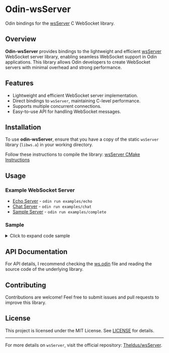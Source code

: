 # Odin-wsServer

Odin bindings for the [wsServer](https://github.com/Theldus/wsServer) C WebSocket library.

## Overview

**Odin-wsServer** provides bindings to the lightweight and efficient [wsServer](https://github.com/Theldus/wsServer) WebSocket server library, enabling seamless WebSocket support in Odin applications. This library allows Odin developers to create WebSocket servers with minimal overhead and strong performance.

## Features

- Lightweight and efficient WebSocket server implementation.
- Direct bindings to `wsServer`, maintaining C-level performance.
- Supports multiple concurrent connections.
- Easy-to-use API for handling WebSocket messages.

## Installation

To use **odin-wsServer**, ensure that you have a copy of the static `wsServer` library (`libws.a`) in your working directory.

Follow these instructions to compile the library: [wsServer CMake Instructions](https://github.com/Theldus/wsServer/tree/master?tab=readme-ov-file#cmake)

## Usage

### Example WebSocket Server

- [Echo Server](./examples/echo/echo.odin) - `odin run examples/echo`
- [Chat Server](./examples/chat/chat.odin) - `odin run examples/chat`
- [Sample Server](./examples/complete/complete.odin) - `odin run examples/complete`

### Sample

<details>
<summary>Click to expand code sample</summary>

```odin
package complete

import ws "../.."
import "core:fmt"
import "core:time"

PORT :: 8080

on_open :: proc(client: ws.Client_Connection) {
	client_addr := ws.getaddress(client)
	client_port := ws.getport(client)

	fmt.printf("Connection opened, addr: %s, port: %s\n", client_addr, client_port)
	ws.send_text_frame(client, "you are now connected!")
}


on_close :: proc(client: ws.Client_Connection) {
	client_addr := ws.getaddress(client)
	fmt.printf("Connection closed, addr: %s\n", client_addr)
}

on_message :: proc(client: ws.Client_Connection, msg: []u8, type: ws.Frame_Type) {
	client_addr := ws.getaddress(client)

	message := "<not parsed>"
	if type == .Text {
		message = string(msg)
	}

	fmt.printf(
		"I received a message '%s', size %d, type %s from client %s\n",
		message,
		len(msg),
		type,
		client_addr,
	)


	ws.send_text_frame(client, "hello")
	time.sleep(2 * time.Second)
	ws.send_text_frame(client, "world")
	time.sleep(2 * time.Second)

	out_msg := fmt.tprintf("you sent a %s message", type)

	ws.send_text_frame(client, out_msg)
	time.sleep(2 * time.Second)

	ws.send_text_frame(client, "closing connection in 2 seconds")
	time.sleep(2 * time.Second)

	ws.send_text_frame(client, "bye!")
	ws.close_client(client)
}

main :: proc() {
	server := ws.Server {
		host = "0.0.0.0",
		port = PORT,
		timeout_ms = 1000,
		evs = {onmessage = on_message, onclose = on_close, onopen = on_open},
	}

	fmt.printfln("Listening on port %d", PORT)
	ws.listen(&server)
	fmt.printfln("Socket closed")
}
```
</details>

## API Documentation

For API details, I recommend checking the [ws.odin](./ws.odin) file and reading the source code of the underlying library.

## Contributing

Contributions are welcome! Feel free to submit issues and pull requests to improve this library.

## License

This project is licensed under the MIT License. See [LICENSE](LICENSE) for details.

---

For more details on `wsServer`, visit the official repository: [Theldus/wsServer](https://github.com/Theldus/wsServer).
